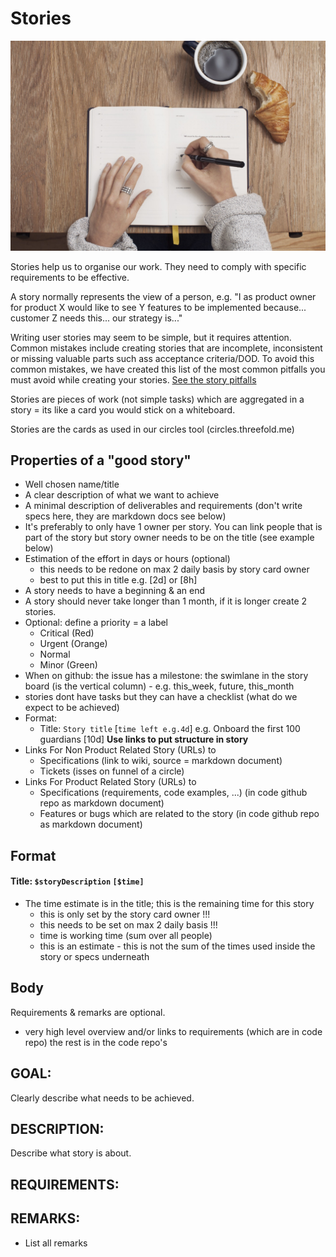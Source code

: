# Stories

![](images/stories.jpeg)

Stories help us to organise our work. They need to comply with specific requirements to be effective.

A story normally represents the view of a person, e.g. "I as product owner for product X would like to see Y features to be implemented because... customer Z needs this... our strategy is..."

Writing user stories may seem to be simple, but it requires attention. Common mistakes include creating stories that are incomplete, inconsistent or missing valuable parts such ass acceptance criteria/DOD. To avoid this common mistakes, we have created this list of the most common pitfalls you must avoid while creating your stories.  [See the story pitfalls](/docs/collaboration/story_pitfalls.md)

Stories are pieces of work (not simple tasks) which are aggregated in a story = its like a card you would stick on a whiteboard.

Stories are the cards as used in our circles tool (circles.threefold.me)

## Properties of a "good story"

- Well chosen name/title
- A clear description of what we want to achieve
- A minimal description of deliverables and requirements (don't write specs here, they are markdown docs see below)
- It's preferably to only have 1 owner per story. You can link people that is part of the story but story owner needs to be on the title (see example below)
- Estimation of the effort in days or hours (optional)
    - this needs to be redone on max 2 daily basis by story card owner
    - best to put this in title e.g. [2d] or [8h]
- A story needs to have a beginning & an end
- A story should never take longer than 1 month, if it is longer create 2 stories.
- Optional: define a priority = a label
    - Critical (Red)
    - Urgent (Orange)
    - Normal
    - Minor (Green)
- When on github: the issue has a milestone: the swimlane in the story board (is the vertical column) 
        - e.g. this_week, future, this_month
- stories dont have tasks but they can have a checklist (what do we expect to be achieved)
- Format:
	- Title: ```Story title``` [```time left e.g.4d```] e.g. Onboard the first 100 guardians [10d]
**Use links to put structure in story**
- Links For Non Product Related Story (URLs) to
    - Specifications (link to wiki, source = markdown document)
    - Tickets (isses on funnel of a circle)
- Links For Product Related Story (URLs)  to
    - Specifications (requirements, code examples, ...) (in code github repo as markdown document)
    - Features or bugs which are related to the story (in code github repo as markdown document)

## Format

#### Title: ```$storyDescription``` ```[$time]```

- The time estimate is in the title; this is the remaining time for this story
    - this is only set by the story card owner !!!
    - this needs to be set on max 2 daily basis !!!
    - time is working time (sum over all people)
    - this is an estimate - this is not the sum of the times used inside the story or specs underneath

## Body

Requirements & remarks are optional.

- very high level overview and/or links to requirements (which are in code repo) the rest is in the code repo's

## GOAL:

Clearly describe what needs to be achieved.

## DESCRIPTION:

Describe what story is about.

## REQUIREMENTS:

## REMARKS:

- List all remarks
